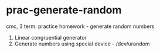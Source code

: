 # prac-generate-random
cmc, 3 term: practice homework - generate random numbers

1) Linear congruential generator
2) Generate numbers using special device - /dev/urandom
